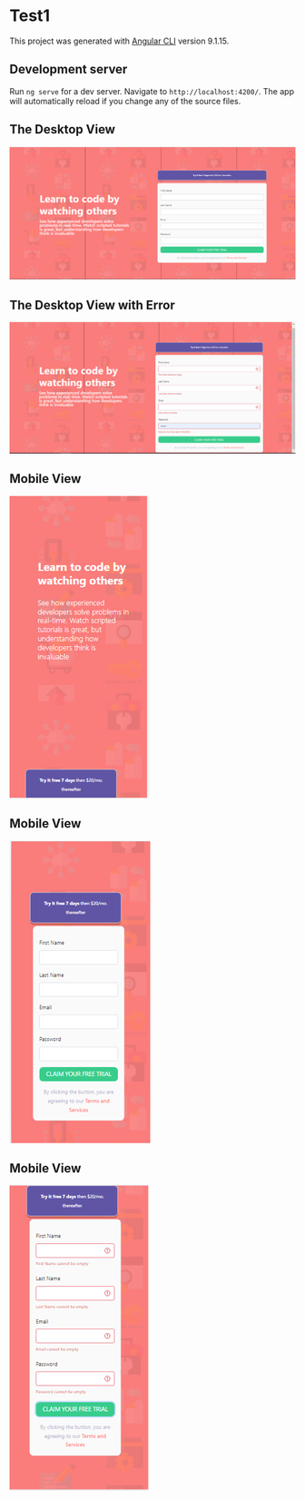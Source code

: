 # Test1

This project was generated with [Angular CLI](https://github.com/angular/angular-cli) version 9.1.15.

## Development server

Run `ng serve` for a dev server. Navigate to `http://localhost:4200/`. The app will automatically reload if you change any of the source files.

##  The Desktop View
![Desktop](src/assets/image/desktop-1.PNG)

##  The Desktop View with Error
![Desktop](src/assets/image/desktop-2.PNG)

##  Mobile View
![Mobile](src/assets/image/mob-1.PNG)

##  Mobile View
![Mobile](src/assets/image/mob-2.PNG)

##  Mobile View
![Mobile](src/assets/image/mob-3.PNG)



